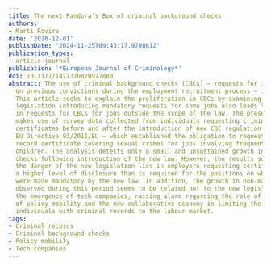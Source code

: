 ```yaml
---
title: The next Pandora’s Box of criminal background checks
authors:
- Marti Rovira
date: '2020-12-01'
publishDate: '2024-11-25T09:43:17.970861Z'
publication_types:
- article-journal
publication: '*European Journal of Criminology*'
doi: 10.1177/1477370820977880
abstract: The use of criminal background checks (CBCs) – requests for information
  on previous convictions during the employment recruitment process – is growing worldwide.
  This article seeks to explain the proliferation in CBCs by examining whether novel
  legislation introducing mandatory requests for some jobs also leads to an increase
  in requests for CBCs for jobs outside the scope of the law. The present research
  makes use of survey data collected from individuals requesting criminal records
  certificates before and after the introduction of new CBC regulation in Spain –
  EU Directive 93/2011/EU – which established the obligation to request a criminal
  record certificate covering sexual crimes for jobs involving frequent contact with
  children. The analysis detects only a small and unsustained growth in non-mandatory
  checks following introduction of the new law. However, the results suggest that
  the danger of the new legislation lies in employers requesting certificates with
  a higher level of disclosure than is required for the positions on which checks
  were made mandatory by the new law. In addition, the growth in non-mandatory CBCs
  observed during this period seems to be related not to the new legislation but to
  the emergence of tech companies, raising alarm regarding the role of novel forms
  of policy mobility and the new collaborative economy in limiting the re-entry of
  individuals with criminal records to the labour market.
tags:
- Criminal records
- Criminal background checks
- Policy mobility
- Tech companies
---
```

